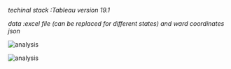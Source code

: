 *techinal stack :Tableau version 19.1* 

*data :excel file (can be replaced  for different states) and ward coordinates json* 





![analysis](https://github.com/InternityFoundation/Mavericks_2040/blob/master/Landing%20Page.png)

![analysis](https://github.com/InternityFoundation/Mavericks_2040/blob/master/Analysis.jpg)
